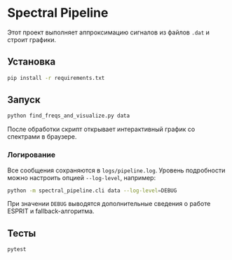 # Spectral Pipeline

Этот проект выполняет аппроксимацию сигналов из файлов `.dat` и строит графики.

## Установка
```bash
pip install -r requirements.txt
```

## Запуск
```bash
python find_freqs_and_visualize.py data
```
После обработки скрипт открывает интерактивный график со спектрами в браузере.

### Логирование
Все сообщения сохраняются в `logs/pipeline.log`. Уровень подробности можно
настроить опцией `--log-level`, например:

```bash
python -m spectral_pipeline.cli data --log-level=DEBUG
```
При значении `DEBUG` выводятся дополнительные сведения о работе ESPRIT и
fallback-алгоритма.

## Тесты
```bash
pytest
```

